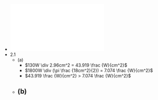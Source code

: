 - ![aufgabe-02.pdf](../assets/aufgabe-02_1666961461543_0.pdf)
- 2.1
	- (a)
		- $130W \div 2.96cm^2 = 43.919 \frac {W}{cm^2}$
		- $1800W \div (\pi \frac {18cm^2}{2}) = 7.074 \frac {W}{cm^2}$
		- $43.919 \frac {W}{cm^2} > 7.074 \frac {W}{cm^2}$
	- (b)
		-